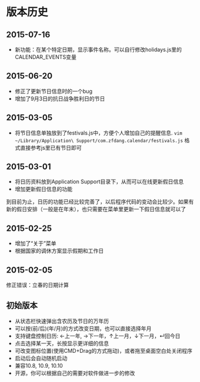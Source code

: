 # 版本历史

## 2015-07-16
* 新功能：在某个特定日期，显示事件名称。可以自行修改holidays.js里的CALENDAR_EVENTS变量

## 2015-06-20
* 修正了更新节日信息时的一个bug
* 增加了9月3日的抗日战争胜利日的节日

## 2015-03-05
* 将节日信息单独放到了festivals.js中，方便个人增加自己的提醒信息. 
`vim ~/Library/Application\ Support/com.zfdang.calendar/festivals.js`
格式直接参考js里已有节日即可

## 2015-03-01
* 将日历资料放到Application Support目录下，从而可以在线更新假日信息
* 增加更新假日信息的功能

到目前为止，日历的功能已经比较完善了，以后程序代码的变动会比较少。如果有新的假日安排（一般是在年末），也只需要在菜单里更新一下假日信息就可以了

## 2015-02-25
* 增加了“关于”菜单
* 根据国家的调休方案显示假期和工作日

## 2015-02-05
修正错误：立春的日期计算

## 初始版本
* 从状态栏快速弹出含农历及节日的万年历
* 可以按(前/后)(年/月)的方式改变日期，也可以直接选择年月
* 支持键盘控制日历: ←上一年, →下一年，↑上一月，↓下一月，↵回今日
* 点击选择某一天，长按显示更详细的信息
* 可改变图标位置(使用CMD+Drag的方式拖动)，或者拖至桌面空白处关闭程序
* 启动后会自动随机启动
* 兼容10.8, 10.9, 10.10
* 开源，你可以根据自己的需要对软件做进一步的修改